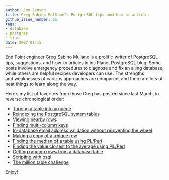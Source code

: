 ```yaml
---
author: Jon Jensen
title: Greg Sabino Mullane’s PostgreSQL tips and how-to articles
github_issue_number: 16
tags:
- database
- postgres
- tips
date: 2007-01-15
---
```


End Point engineer [Greg Sabino Mullane](/blog/authors/greg-sabino-mullane/) is a prolific writer of PostgreSQL tips, suggestions, and how-to articles in his Planet PostgreSQL blog. Some posts involve emergency procedures to diagnose and fix an ailing database, while others are helpful recipes developers can use. The strengths and weaknesses of various approaches are compared, and there are lots of neat things to learn along the way.

Here’s my list of favorites from those Greg has posted since last March, in reverse chronological order:

- [Turning a table into a queue](https://web.archive.org/web/20070116051336/http://people.planetpostgresql.org/greg/index.php?/archives/89-Implementing-a-queue-in-SQL-Postgres-version.html)
- [Reindexing the PostgreSQL system tables](https://web.archive.org/web/20070110000033/http://people.planetpostgresql.org/greg/index.php?/archives/88-Performing-a-reindex-of-the-system-tables.html)
- [Viewing nearby rows](https://web.archive.org/web/20070224232629/http://people.planetpostgresql.org/greg/index.php?/archives/87-Viewing-nearby-rows.html)
- [Finding multi-column keys](https://web.archive.org/web/20070225070249/http://people.planetpostgresql.org/greg/index.php?/archives/80-Finding-multi-column-keys.html)
- [In-database email address validation without reinventing the wheel](https://web.archive.org/web/20070224232559/http://people.planetpostgresql.org/greg/index.php?/archives/49-Avoiding-the-reinvention-of-two-email-wheels.html)
- [Making a copy of a unique row](https://web.archive.org/web/20070224232448/http://people.planetpostgresql.org/greg/index.php?/archives/45-Making-a-copy-of-a-unique-row.html)
- [Finding the median of a table using PL/Perl](https://web.archive.org/web/20070224232439/http://people.planetpostgresql.org/greg/index.php?/archives/43-Finding-the-median-of-a-table-using-PlPerl.html)
- [Finding the value closest to the average using PL/Perl](https://web.archive.org/web/20070225132508/http://people.planetpostgresql.org/greg/index.php?/archives/42-Finding-the-value-closest-to-the-average-using-PlPerl.html)
- [Getting random rows from a database table](https://web.archive.org/web/20070307150305/http://people.planetpostgresql.org/greg/index.php?/archives/40-Getting-random-rows-from-a-database-table.html)
- [Scripting with psql](https://web.archive.org/web/20070225132600/http://people.planetpostgresql.org/greg/index.php?/archives/38-Scripting-with-psql.html)
- [The million table challenge](https://web.archive.org/web/20070224232508/http://people.planetpostgresql.org/greg/index.php?/archives/37-The-million-table-challenge.html)

Enjoy!
